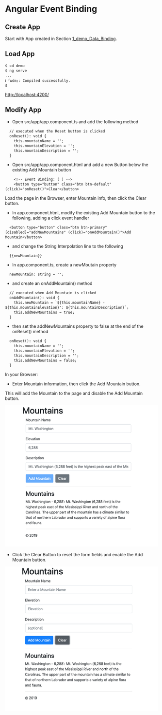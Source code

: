 # Angular Event Binding

## Create App
Start with App created in Section [1_demo_Data_Binding](https://github.com/RobertFrenette/E-31_Spring_2019/tree/master/16_Angular/1_demo_Data_Binding).


## Load App
```
$ cd demo
$ ng serve
...
ℹ ｢wdm｣: Compiled successfully.
$
```

[http://localhost:4200/](http://localhost:4200/)


## Modify App

+ Open src/app/app.component.ts and add the following method

```
  // executed when the Reset button is clicked
  onReset(): void {
    this.mountainName = '';
    this.mountainElevation = '';
    this.mountainDescription = '';
  }
```


+ Open src/app/app.component.html and add a new Button below the existing Add Mountain button

```
    <!-- Event Binding: ( ) -->
    <button type="button" class="btn btn-default" (click)="onReset()">Clear</button>
```

Load the page in the Browser, enter Mountain info, then click the Clear button.


+ In app.component.html, modify the existing Add Mountain button to the following, adding a click event handler
```
  <button type="button" class="btn btn-primary" [disabled]="addNewMountains" (click)="onAddMountain()">Add Mountain</button>
```

+ and change the String Interpolation line to the following
```
  {{newMountain}}
```

+ In app.component.ts, create a newMoutain property
```
  newMountain: string = '';
```

+ and create an onAddMountain() method
```
  // executed when Add Mountain is clicked
  onAddMountain(): void {
    this.newMountain = `${this.mountainName} - ${this.mountainElevation}': ${this.mountainDescription}`;
    this.addNewMountains = true;
  }
```

+ then set the addNewMountains property to false at the end of the onReset() method
```
  onReset(): void {
    this.mountainName = '';
    this.mountainElevation = '';
    this.mountainDescription = '';
    this.addNewMountains = false;
  }
```

In your Browser:
+ Enter Mountain information, then click the Add Mountain button.

This will add the Mountain to the page and disable the Add Mountain button.


![Angular](img/img_1.png?raw=true "Angular")


+ Click the Clear Button to reset the form fields and enable the Add Mountain button.


![Angular](img/img_2.png?raw=true "Angular")